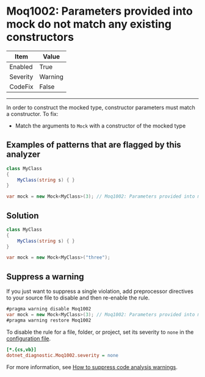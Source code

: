 # Moq1002: Parameters provided into mock do not match any existing constructors

| Item | Value |
| --- | --- |
| Enabled | True |
| Severity | Warning |
| CodeFix | False |
---

In order to construct the mocked type, constructor parameters must match a constructor. To fix:

- Match the arguments to `Mock` with a constructor of the mocked type

## Examples of patterns that are flagged by this analyzer

```csharp
class MyClass
{
    MyClass(string s) { }
}

var mock = new Mock<MyClass>(3); // Moq1002: Parameters provided into mock do not match any existing constructors
```

## Solution

```csharp
class MyClass
{
    MyClass(string s) { }
}

var mock = new Mock<MyClass>("three");
```

## Suppress a warning

If you just want to suppress a single violation, add preprocessor directives to
your source file to disable and then re-enable the rule.

```csharp
#pragma warning disable Moq1002
var mock = new Mock<MyClass>(3); // Moq1002: Parameters provided into mock do not match any existing constructors
#pragma warning restore Moq1002
```

To disable the rule for a file, folder, or project, set its severity to `none`
in the
[configuration file](https://learn.microsoft.com/en-us/dotnet/fundamentals/code-analysis/configuration-files).

```ini
[*.{cs,vb}]
dotnet_diagnostic.Moq1002.severity = none
```

For more information, see
[How to suppress code analysis warnings](https://learn.microsoft.com/en-us/dotnet/fundamentals/code-analysis/suppress-warnings).
